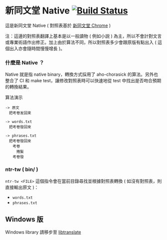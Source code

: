 # 新同文堂 Native [![Build Status](https://travis-ci.org/tgckpg/New-Tongwentang-Native.svg?branch=master)](https://travis-ci.org/tgckpg/New-Tongwentang-Native)
這是新同文堂 Native ( 對照表基於 [新同文堂 Chrome](https://github.com/softcup/New-Tongwentang-for-Chrome) )

注：這邊的對照表翻譯上基本是以一般讀物 ( 例如小説 ) 為主，所以不會計對文言或專業術語作出修正。加上由於算法不同，所以對照表多少會跟原版有點出入 ( 這個出入亦會隨時間慢慢增長 )。

### 什麼是 Native ？
Native 就是指 native binary，轉換方式採用了 aho-chorasick 的算法。另外也整合了 CI 和 make test，讓修改對照表時可以快速地從 test 中找出是否吻合預期的轉換結果。

算法演示
```
-> 原文
　把考卷发回来

-> words.txt
　把考卷發回來

-> phrases.txt
　把考卷發回來
　　考卷
　　　捲髮
　　考卷發
```

### ntr-tw ( bin/ )
`ntr-tw <FILE>`
這個指令會在當前目錄尋找並根據對照表轉換 ( 如沒有對照表，則直接輸出原文 )：
 - `words.txt`
 - `phrases.txt`

## Windows 版
Windows library 請移步至 [libtranslate](https://github.com/tgckpg/libtranslate)
